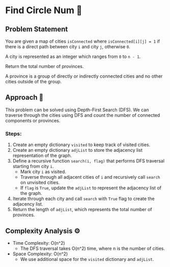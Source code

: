 # Find Circle Num 🔄

## Problem Statement

You are given a map of cities `isConnected` where `isConnected[i][j] = 1` if there is a direct path between city `i` and city `j`, otherwise `0`. 

A city is represented as an integer which ranges from `0` to `n - 1`. 

Return the total number of provinces. 

A province is a group of directly or indirectly connected cities and no other cities outside of the group.

## Approach 🚀

This problem can be solved using Depth-First Search (DFS). We can traverse through the cities using DFS and count the number of connected components or provinces.

### Steps:
1. Create an empty dictionary `visited` to keep track of visited cities.
2. Create an empty dictionary `adjList` to store the adjacency list representation of the graph.
3. Define a recursive function `search(i, flag)` that performs DFS traversal starting from city `i`.
   - Mark city `i` as visited.
   - Traverse through all adjacent cities of `i` and recursively call `search` on unvisited cities.
   - If `flag` is `True`, update the `adjList` to represent the adjacency list of the graph.
4. Iterate through each city and call `search` with `True` flag to create the adjacency list.
5. Return the length of `adjList`, which represents the total number of provinces.

## Complexity Analysis ⚙️

- Time Complexity: O(n^2)
  - The DFS traversal takes O(n^2) time, where n is the number of cities.
- Space Complexity: O(n^2)
  - We use additional space for the `visited` dictionary and `adjList`.
